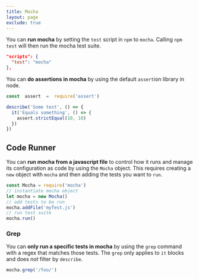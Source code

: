 ```yaml
---
title: Mocha
layout: page
exclude: true
---
```


You can **run mocha** by setting the `test` script in `npm` to `mocha`. Calling `npm test` will then run the mocha test suite.
```json
"scripts": {
  "test": "mocha"
},
```

You can **do assertions in mocha** by using the default `assert`ion library in node.
```js
const  assert  =  require('assert')

describe('Some test', () => {
  it('Equals something', () => {
    assert.strictEqual(10, 10)
  })
})
```

## Code Runner

You can **run mocha from a javascript file** to control how it runs and manage its configuration as code by using the `Mocha` object. This requires creating a `new` object with `mocha` and then adding the tests you want to `run`.
```js
const Mocha = require('mocha')
// instantiate mocha object
let mocha = new Mocha()
// add tests to be run
mocha.addFile('myTest.js')
// run test suite
mocha.run()
```

### Grep

You can **only run a specific tests in mocha** by using the `grep` command with a regex that matches those tests. The `grep` only applies to `it` blocks and does *not* filter by `describe`.
```js
mocha.grep('/foo/')
```
<!--stackedit_data:
eyJoaXN0b3J5IjpbLTEzMTI0MDIxNzgsNzk4NzI4NDY5LC0yMT
A3NTUyNDk2XX0=
-->